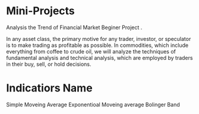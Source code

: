 # Mini-Projects 
Analysis the Trend of Financial Market Beginer Project .

In any asset class, the primary motive for any trader, investor, or speculator is to make trading as profitable as possible. In commodities, which include everything from coffee to crude oil, we will analyze the techniques of fundamental analysis and technical analysis, which are employed by traders in their buy, sell, or hold decisions.

# Indicatiors Name

Simple Moveing Average
Exponentioal Moveing average
Bolinger Band
 

